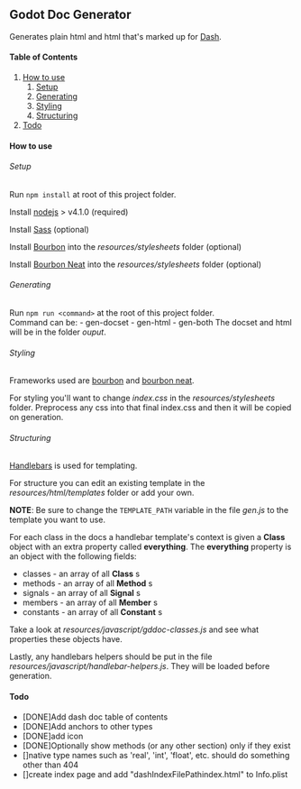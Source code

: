 ## Godot Doc Generator

Generates plain html and html that's marked up for [Dash](https://kapeli.com/dash).

#### Table of Contents

1. [How to use](#how-to-use)
    1. [Setup](#setup)
    2. [Generating](#generating)
    3. [Styling](#styling)
    4. [Structuring](#structuring)
2. [Todo](#todo)

#### How to use

###### Setup

Run `npm install` at root of this project folder.

Install [nodejs](https://nodejs.org/en/) > v4.1.0 (required)

Install [Sass](http://sass-lang.com) (optional)

Install [Bourbon](http://bourbon.io) into the _resources/stylesheets_ folder (optional)

Install [Bourbon Neat](http://neat.bourbon.io/) into the _resources/stylesheets_ folder (optional)


###### Generating

Run `npm run <command>` at the root of this project folder.  
Command can be:
    - gen-docset
    - gen-html
    - gen-both
The docset and html will be in the folder _ouput_.

###### Styling

Frameworks used are [bourbon](http://bourbon.io) and [bourbon neat](http://neat.bourbon.io).

For styling you'll want to change _index.css_ in the _resources/stylesheets_ folder. Preprocess any css into that final index.css and then it will be copied on generation.


###### Structuring

[Handlebars](http://handlebarsjs.com) is used for templating.

For structure you can edit an existing template in the _resources/html/templates_ folder or add your own.

__NOTE__: Be sure to change the `TEMPLATE_PATH` variable in the file _gen.js_ to the template you want to use.

For each class in the docs a handlebar template's context is given a __Class__ object with an extra property called __everything__.
The __everything__ property is an object with the following fields:  

- classes - an array of all __Class__ s
- methods - an array of all __Method__ s
- signals - an array of all __Signal__ s
- members - an array of all __Member__ s
- constants - an array of all __Constant__ s

Take a look at _resources/javascript/gddoc-classes.js_ and see what properties these objects have.

Lastly, any handlebars helpers should be put in the file _resources/javascript/handlebar-helpers.js_. They will be loaded before generation.

#### Todo

- [DONE]Add dash doc table of contents  
- [DONE]Add anchors to other types  
- [DONE]add icon
- [DONE]Optionally show methods (or any other section) only if they exist
- []native type names such as 'real', 'int', 'float', etc. should do something other than 404
- []create index page and add "<key>dashIndexFilePath</key><string>index.html</string>" to Info.plist
